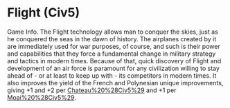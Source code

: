 # Flight (Civ5)

Game Info.
The Flight technology allows man to conquer the skies, just as he conquered the seas in the dawn of history. The airplanes created by it are immediately used for war purposes, of course, and such is their power and capabilities that they force a fundamental change in military strategy and tactics in modern times.
Because of that, quick discovery of Flight and development of an air force is paramount for any civilization willing to stay ahead of - or at least to keep up with - its competitors in modern times. It also improves the yield of the French and Polynesian unique improvements, giving +1 and +2 per [Chateau%20%28Civ5%29](Chateau) and +1 per [Moai%20%28Civ5%29](Moai).